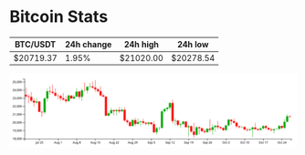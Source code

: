 # Bitcoin Stats

BTC/USDT|24h change|24h high|24h low|
|---|---|---|---|
|$20719.37|1.95%|$21020.00|$20278.54|

<img src="./chart.svg">
